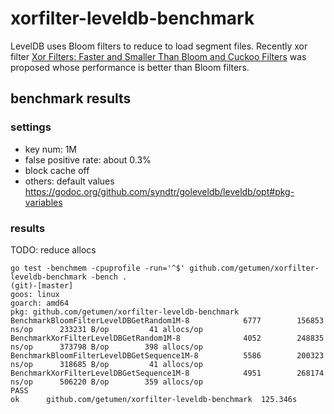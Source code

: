 # xorfilter-leveldb-benchmark

LevelDB uses Bloom filters to reduce to load segment files.
Recently xor filter [Xor Filters: Faster and Smaller Than Bloom and Cuckoo Filters](https://arxiv.org/abs/1912.08258) was proposed whose performance is better than Bloom filters.

## benchmark results
### settings
- key num: 1M
- false positive rate: about 0.3%
- block cache off
- others: default values https://godoc.org/github.com/syndtr/goleveldb/leveldb/opt#pkg-variables

### results
TODO: reduce allocs

```
go test -benchmem -cpuprofile -run='^$' github.com/getumen/xorfilter-leveldb-benchmark -bench .                                                                                                                                                                                                                                                           (git)-[master]
goos: linux
goarch: amd64
pkg: github.com/getumen/xorfilter-leveldb-benchmark
BenchmarkBloomFilterLevelDBGetRandom1M-8     	    6777	    156853 ns/op	  233231 B/op	      41 allocs/op
BenchmarkXorFilterLevelDBGetRandom1M-8       	    4052	    248835 ns/op	  373798 B/op	     398 allocs/op
BenchmarkBloomFilterLevelDBGetSequence1M-8   	    5586	    200323 ns/op	  318685 B/op	      41 allocs/op
BenchmarkXorFilterLevelDBGetSequence1M-8     	    4951	    268174 ns/op	  506220 B/op	     359 allocs/op
PASS
ok  	github.com/getumen/xorfilter-leveldb-benchmark	125.346s
```
